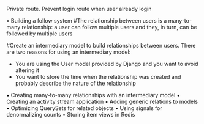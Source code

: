 Private route. Prevent login route when user already login

• Building a follow system
#The relationship between users is a many-to-many relationship: a user can follow multiple users and they, in turn, can be followed by multiple users

#Create an intermediary model to build relationships between users. There are two reasons for using an intermediary model:

-   You are using the User model provided by Django and you want to avoid altering it
-   You want to store the time when the relationship was created and probably describe the nature of the relationship

• Creating many-to-many relationships with an intermediary model
• Creating an activity stream application
• Adding generic relations to models
• Optimizing QuerySets for related objects
• Using signals for denormalizing counts
• Storing item views in Redis
